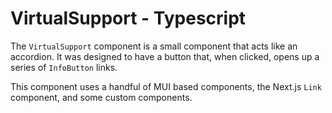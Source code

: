 # VirtualSupport - Typescript

The `VirtualSupport` component is a small component that acts like an accordion. It was designed to have a button that, when clicked, opens up a series of `InfoButton` links.

This component uses a handful of MUI based components, the Next.js `Link` component, and some custom components.